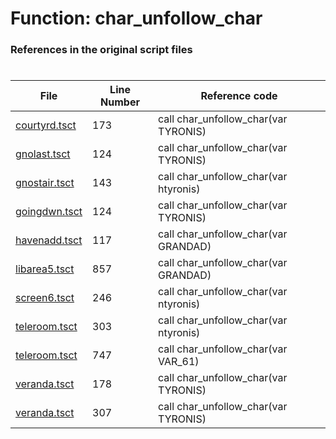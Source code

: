 # Function: char_unfollow_char
### References in the original script files

#

| File | Line Number | Reference code |
| --- | --- | --- |
| [courtyrd.tsct](../../../out/courtyrd.tsct#L173) | 173 | call char_unfollow_char(var TYRONIS) |
| [gnolast.tsct](../../../out/gnolast.tsct#L124) | 124 | call char_unfollow_char(var TYRONIS) |
| [gnostair.tsct](../../../out/gnostair.tsct#L143) | 143 | call char_unfollow_char(var htyronis) |
| [goingdwn.tsct](../../../out/goingdwn.tsct#L124) | 124 | call char_unfollow_char(var TYRONIS) |
| [havenadd.tsct](../../../out/havenadd.tsct#L117) | 117 | call char_unfollow_char(var GRANDAD) |
| [libarea5.tsct](../../../out/libarea5.tsct#L857) | 857 | call char_unfollow_char(var GRANDAD) |
| [screen6.tsct](../../../out/screen6.tsct#L246) | 246 | call char_unfollow_char(var ntyronis) |
| [teleroom.tsct](../../../out/teleroom.tsct#L303) | 303 | call char_unfollow_char(var ntyronis) |
| [teleroom.tsct](../../../out/teleroom.tsct#L747) | 747 | call char_unfollow_char(var VAR_61) |
| [veranda.tsct](../../../out/veranda.tsct#L178) | 178 | call char_unfollow_char(var TYRONIS) |
| [veranda.tsct](../../../out/veranda.tsct#L307) | 307 | call char_unfollow_char(var TYRONIS) |
